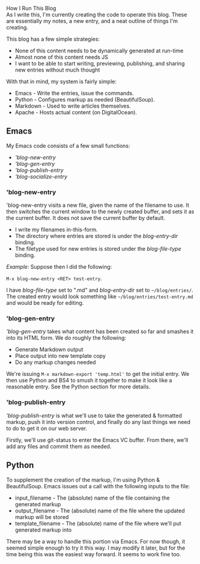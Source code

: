 <div class="article-header">How I Run This Blog</div>
As I write this, I'm currently creating the code to operate this blog. These are essentially my notes, a new entry, and a neat outline of things I'm creating.

This blog has a few simple strategies:

* None of this content needs to be dynamically generated at run-time
* Almost none of this content needs JS
* I want to be able to start writing, previewing, publishing, and sharing new entries without much thought

With that in mind, my system is fairly simple:

* Emacs - Write the entries, issue the commands.
* Python - Configures markup as needed (BeautifulSoup).
* Markdown - Used to write articles themselves.
* Apache - Hosts actual content (on DigitalOcean).

## Emacs ##

My Emacs code consists of a few small functions:

* *'blog-new-entry*
* *'blog-gen-entry*
* *'blog-publish-entry*
* *'blog-socialize-entry*

### 'blog-new-entry ###

'blog-new-entry visits a new file, given the name of the filename to use. It then switches the current window to the newly created buffer, and sets it as the current buffer. It does not save the current buffer by default.

* I write my filenames in-this-form.
* The directory where entries are stored is under the *blog-entry-dir* binding.
* The filetype used for new entries is stored under the *blog-file-type* binding.

*Example*: Suppose then I did the following:

`M-x blog-new-entry <RET> test-entry`.

I have *blog-file-type* set to ".md" and *blog-entry-dir* set to `~/blog/entries/`. The created entry would look something like `~/blog/entries/test-entry.md` and would be ready for editing.

### 'blog-gen-entry ###

*'blog-gen-entry* takes what content has been created so far and smashes it into its HTML form. We do roughly the following:

* Generate Markdown output
* Place output into new template copy
* Do any markup changes needed

We're issuing `M-x markdown-export 'temp.html'` to get the initial entry. We then use Python and BS4 to smush it together to make it look like a reasonable entry. See the Python section for more details.

### 'blog-publish-entry ###

*'blog-publish-entry* is what we'll use to take the generated & formatted markup, push it into version control, and finally do any last things we need to do to get it on our web server.

Firstly, we'll use git-status to enter the Emacs VC buffer. From there, we'll add any files and commit them as needed.

## Python ##
To supplement the creation of the markup, I'm using Python & BeautifulSoup. Emacs issues out a call with the following inputs to the file:

* input_filename - The (absolute) name of the file containing the generated markup
* output_filename - The (absolute) name of the file where the updated markup will be stored
* template_filename - The (absolute) name of the file where we'll put generated markup into

There may be a way to handle this portion via Emacs. For now though, it seemed simple enough to try it this way. I may modify it later, but for the time being this was the easiest way forward. It seems to work fine too.
